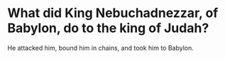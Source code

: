 # What did King Nebuchadnezzar, of Babylon, do to the king of Judah?

He attacked him, bound him in chains, and took him to Babylon.
